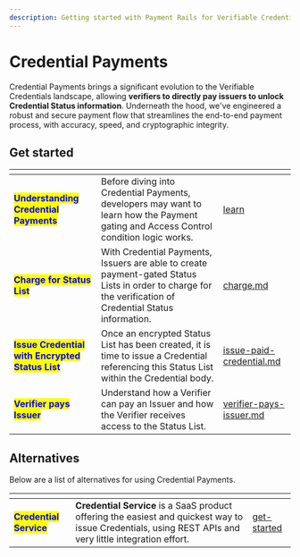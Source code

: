 ```yaml
---
description: Getting started with Payment Rails for Verifiable Credentials
---
```


# Credential Payments

Credential Payments brings a significant evolution to the Verifiable Credentials landscape, allowing **verifiers to directly pay issuers to unlock Credential Status information**. Underneath the hood, we've engineered a robust and secure payment flow that streamlines the end-to-end payment process, with accuracy, speed, and cryptographic integrity.

## Get started

<table data-card-size="large" data-view="cards"><thead><tr><th></th><th></th><th data-hidden data-card-target data-type="content-ref"></th></tr></thead><tbody><tr><td><mark style="color:blue;"><strong>Understanding Credential Payments</strong></mark></td><td>Before diving into Credential Payments, developers may want to learn how the Payment gating and Access Control condition logic works.</td><td><a href="learn/">learn</a></td></tr><tr><td><mark style="color:blue;"><strong>Charge for Status List</strong></mark></td><td>With Credential Payments, Issuers are able to create payment-gated Status Lists in order to charge for the verification of Credential Status information.</td><td><a href="charge.md">charge.md</a></td></tr><tr><td><mark style="color:blue;"><strong>Issue Credential with Encrypted Status List</strong></mark></td><td>Once an encrypted Status List has been created, it is time to issue a Credential referencing this Status List within the Credential body.</td><td><a href="issue-paid-credential.md">issue-paid-credential.md</a></td></tr><tr><td><mark style="color:blue;"><strong>Verifier pays Issuer</strong></mark></td><td>Understand how a Verifier can pay an Issuer and how the Verifier receives access to the Status List.</td><td><a href="verifier-pays-issuer.md">verifier-pays-issuer.md</a></td></tr></tbody></table>

## Alternatives

Below are a list of alternatives for using Credential Payments.

<table data-card-size="large" data-view="cards" data-full-width="false"><thead><tr><th></th><th></th><th data-hidden data-card-target data-type="content-ref"></th></tr></thead><tbody><tr><td><mark style="color:blue;"><strong>Credential Service</strong></mark></td><td><strong>Credential Service</strong> is a SaaS product offering the easiest and quickest way to issue Credentials, using REST APIs and very little integration effort.</td><td><a href="../../../credential-service/get-started/">get-started</a></td></tr></tbody></table>

##
